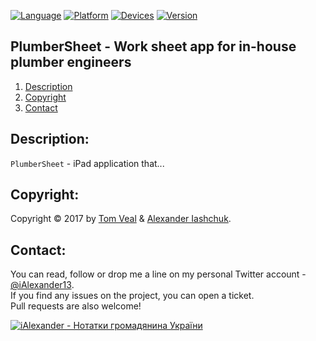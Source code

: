 [![Language](https://img.shields.io/badge/Swift-4.0-orange.svg?style=flat)](#)
[![Platform](https://img.shields.io/badge/iOS-9.3-lightgray.svg?style=flat)](#)
[![Devices](https://img.shields.io/badge/Devices-iPad-green.svg?style=flat)](#)
[![Version](https://img.shields.io/badge/App_Version-Beta-blue.svg?style=flat)](#)

## PlumberSheet - Work sheet app for in-house plumber engineers
1. [Description](#description)
2. [Copyright](#copyright)
3. [Contact](#contact)

## <a name="description">Description:</a>

```PlumberSheet``` - iPad application that...

## <a name="copyright">Copyright:</a>

Copyright © 2017 by <a href="http://suffolkoilsolutions.co.uk">Tom Veal</a> & <a href="http://iashchuk.com">Alexander Iashchuk</a>.

## <a name="contact">Contact:</a>

You can read, follow or drop me a line on my personal Twitter account - [@iAlexander13](https://twitter.com/iAlexander13).  
If you find any issues on the project, you can open a ticket.  
Pull requests are also welcome!

[![iAlexander - Нотатки громадянина України](https://raw.githubusercontent.com/iAlexander/PlumberSheet/master/Footer.jpg)](https://twitter.com/iAlexander13)
